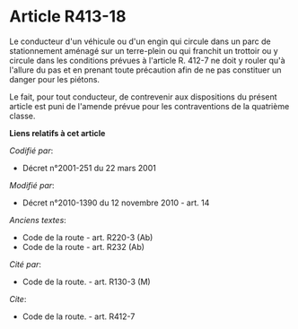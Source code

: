 # Article R413-18

Le conducteur d'un véhicule ou d'un engin qui circule dans un parc de stationnement aménagé sur un terre-plein ou qui
franchit un trottoir ou y circule dans les conditions prévues à l'article R. 412-7 ne doit y rouler qu'à l'allure du pas et
en prenant toute précaution afin de ne pas constituer un danger pour les piétons. 

Le fait, pour tout conducteur, de contrevenir aux dispositions du présent article est puni de l'amende prévue pour les
contraventions de la quatrième classe.

**Liens relatifs à cet article**

_Codifié par_:

  - Décret n°2001-251 du 22 mars 2001

_Modifié par_:

  - Décret n°2010-1390 du 12 novembre 2010 - art. 14

_Anciens textes_:

  - Code de la route - art. R220-3 (Ab)
  - Code de la route - art. R232 (Ab)

_Cité par_:

  - Code de la route. - art. R130-3 (M)

_Cite_:

  - Code de la route. - art. R412-7
